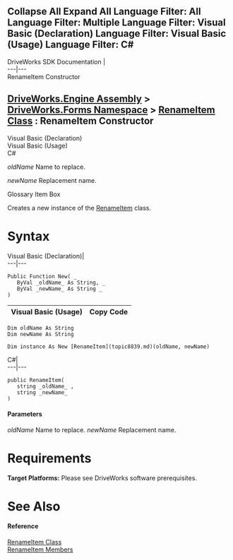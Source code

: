        

 Collapse All Expand All  Language Filter: All  Language Filter: Multiple  Language Filter: Visual Basic (Declaration) Language Filter: Visual Basic (Usage) Language Filter: C#  
---  
DriveWorks SDK Documentation  |   
---|---  
RenameItem Constructor   
  
[DriveWorks.Engine Assembly](topic2156.md) > [DriveWorks.Forms Namespace](topic7266.md) > [RenameItem Class](topic8839.md) : RenameItem Constructor  
---  
  
Visual Basic (Declaration)    
Visual Basic (Usage)    
C# 

_oldName_
    Name to replace.

_newName_
    Replacement name.

Glossary Item Box

Creates a new instance of the [RenameItem](topic8839.md) class. 

# Syntax

Visual Basic (Declaration)|   
---|---  
      
    
    Public Function New( _
       ByVal _oldName_ As String, _
       ByVal _newName_ As String _
    )  
  
Visual Basic (Usage)| Copy Code  
---|---  
      
    
    Dim oldName As String
    Dim newName As String
     
    Dim instance As New [RenameItem](topic8839.md)(oldName, newName)  
  
C#|   
---|---  
      
    
    public RenameItem( 
       string _oldName_ ,
       string _newName_
    )  
  
#### Parameters

 _oldName_
    Name to replace.
_newName_
    Replacement name.

# Requirements

**Target Platforms:** Please see DriveWorks software prerequisites.

# See Also

#### Reference

[RenameItem Class](topic8839.md)   
[RenameItem Members](topic8840.md)


